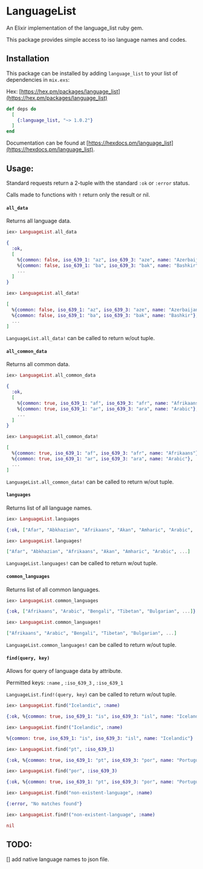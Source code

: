 # LanguageList

An Elixir implementation of the language_list ruby gem.

This package provides simple access to iso language names and codes.

## Installation

This package can be installed
by adding `language_list` to your list of dependencies in `mix.exs`:

Hex: [https://hex.pm/packages/language_list](https://hex.pm/packages/language_list)

```elixir
def deps do
  [
    {:language_list, "~> 1.0.2"}
  ]
end
```

Documentation can be found at [https://hexdocs.pm/language_list](https://hexdocs.pm/language_list).

## Usage:

Standard requests return a 2-tuple with the standard `:ok` or `:error` status.

Calls made to functions with `!` return only the result or nil.

#### `all_data`

Returns all language data.

```elixir
iex> LanguageList.all_data

{
  :ok,
  [
    %{common: false, iso_639_1: "az", iso_639_3: "aze", name: "Azerbaijani"},
    %{common: false, iso_639_1: "ba", iso_639_3: "bak", name: "Bashkir"},
    ...
  ]
}

iex> LanguageList.all_data!

[
  %{common: false, iso_639_1: "az", iso_639_3: "aze", name: "Azerbaijani"},
  %{common: false, iso_639_1: "ba", iso_639_3: "bak", name: "Bashkir"},
  ...
]
```
`LanguageList.all_data!` can be called to return w/out tuple.

#### `all_common_data`

Returns all common data.

```elixir
iex> LanguageList.all_common_data

{
  :ok,
  [
    %{common: true, iso_639_1: "af", iso_639_3: "afr", name: "Afrikaans"},
    %{common: true, iso_639_1: "ar", iso_639_3: "ara", name: "Arabic"},
    ...
  ]
}

iex> LanguageList.all_common_data!

[
  %{common: true, iso_639_1: "af", iso_639_3: "afr", name: "Afrikaans"},
  %{common: true, iso_639_1: "ar", iso_639_3: "ara", name: "Arabic"},
  ...
]
```
`LanguageList.all_common_data!` can be called to return w/out tuple.

#### `languages`

Returns list of all language names.

```elixir
iex> LanguageList.languages

{:ok, ["Afar", "Abkhazian", "Afrikaans", "Akan", "Amharic", "Arabic", ...]}

iex> LanguageList.languages!

["Afar", "Abkhazian", "Afrikaans", "Akan", "Amharic", "Arabic", ...]
```
`LanguageList.languages!` can be called to return w/out tuple.

#### `common_languages`

Returns list of all common languages.

```elixir
iex> LanguageList.common_languages

{:ok, ["Afrikaans", "Arabic", "Bengali", "Tibetan", "Bulgarian", ...]}

iex> LanguageList.common_languages!

["Afrikaans", "Arabic", "Bengali", "Tibetan", "Bulgarian", ...]
```
`LanguageList.common_languages!` can be called to return w/out tuple.

#### `find(query, key)`

Allows for query of language data by attribute.

Permitted keys: `:name` , `:iso_639_3` , `:iso_639_1`

`LanguageList.find!(query, key)` can be called to return w/out tuple.

```elixir
iex> LanguageList.find("Icelandic", :name)

{:ok, %{common: true, iso_639_1: "is", iso_639_3: "isl", name: "Icelandic"}}

iex> LanguageList.find!("Icelandic", :name)

%{common: true, iso_639_1: "is", iso_639_3: "isl", name: "Icelandic"}

iex> LanguageList.find("pt", :iso_639_1) 

{:ok, %{common: true, iso_639_1: "pt", iso_639_3: "por", name: "Portuguese"}}

iex> LanguageList.find("por", :iso_639_3)

{:ok, %{common: true, iso_639_1: "pt", iso_639_3: "por", name: "Portuguese"}}

iex> LanguageList.find("non-existent-language", :name)

{:error, "No matches found"}

iex> LanguageList.find!("non-existent-language", :name)

nil

```

## TODO:

[] add native language names to json file.
